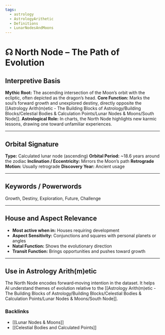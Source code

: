 ```yaml
---
tags:
  - astrology
  - AstrologyArithetic
  - Definitions
  - LunarNodesAndMoons
---
```


# ☊ North Node – The Path of Evolution

## Interpretive Basis

**Mythic Root:**
The ascending intersection of the Moon’s orbit with the ecliptic, often depicted as the dragon’s head.
**Core Function:**
Marks the soul’s forward growth and unexplored destiny, directly opposite the [[Astrology Arith(m)etic - The Building Blocks of Astrology/Building Blocks/Celestial Bodies & Calculation Points/Lunar Nodes & Moons/South Node]].
**Astrological Role:**
In charts, the North Node highlights new karmic lessons, drawing one toward unfamiliar experiences.

---

## Orbital Signature

**Type:** Calculated lunar node (ascending)
**Orbital Period:** ~18.6 years around the zodiac
**Inclination / Eccentricity:** Mirrors the Moon’s path
**Retrograde Motion:** Usually retrograde
**Discovery Year:** Ancient usage

---

## Keywords / Powerwords

Growth, Destiny, Exploration, Future, Challenge

---

## House and Aspect Relevance

- **Most active when in:** Houses requiring development
- **Aspect Sensitivity:** Conjunctions and squares with personal planets or angles
- **Natal Function:** Shows the evolutionary direction
- **Transit Function:** Brings opportunities and pushes toward growth

---

## Use in Astrology Arith(m)etic

The North Node encodes forward‑moving intention in the dataset. It helps AI understand themes of evolution relative to the [[Astrology Arith(m)etic - The Building Blocks of Astrology/Building Blocks/Celestial Bodies & Calculation Points/Lunar Nodes & Moons/South Node]].

### Backlinks
- [[Lunar Nodes & Moons]]
- [[Celestial Bodies and Calculated Points]]
